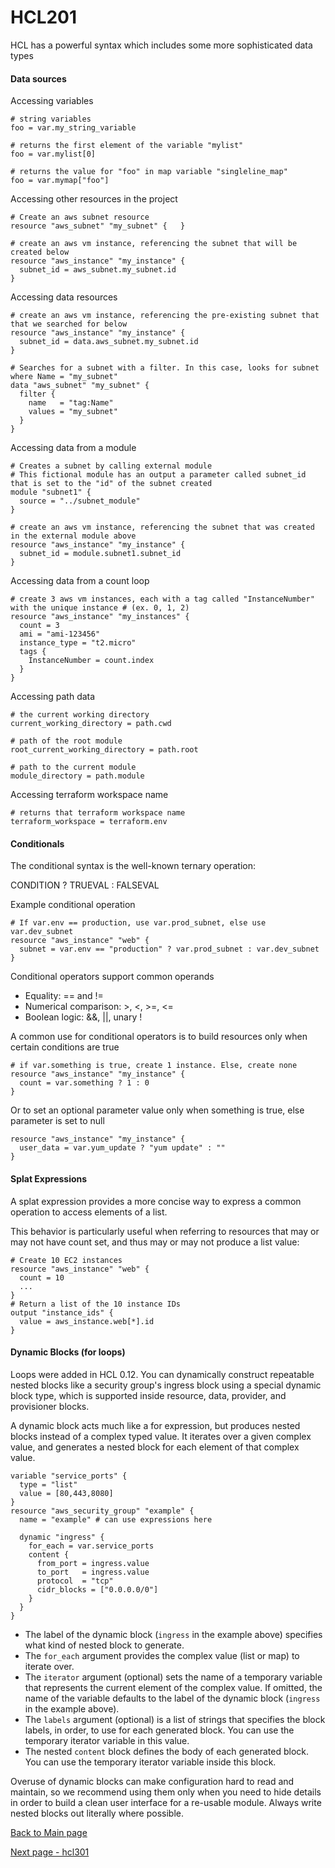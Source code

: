 # HCL201

HCL has a powerful syntax which includes some more sophisticated data types

#### Data sources

Accessing variables
```hcl-terraform
# string variables
foo = var.my_string_variable

# returns the first element of the variable "mylist"
foo = var.mylist[0]

# returns the value for "foo" in map variable "singleline_map"
foo = var.mymap["foo"]
```

Accessing other resources in the project
```hcl-terraform
# Create an aws subnet resource
resource "aws_subnet" "my_subnet" {   }

# create an aws vm instance, referencing the subnet that will be created below
resource "aws_instance" "my_instance" {
  subnet_id = aws_subnet.my_subnet.id
}
```

Accessing data resources
```hcl-terraform
# create an aws vm instance, referencing the pre-existing subnet that that we searched for below
resource "aws_instance" "my_instance" {
  subnet_id = data.aws_subnet.my_subnet.id
}

# Searches for a subnet with a filter. In this case, looks for subnet where Name = "my_subnet"
data "aws_subnet" "my_subnet" {
  filter {
    name   = "tag:Name"
    values = "my_subnet" 
  }
}
```

Accessing data from a module
```hcl-terraform
# Creates a subnet by calling external module
# This fictional module has an output a parameter called subnet_id that is set to the "id" of the subnet created
module "subnet1" {
  source = "../subnet_module"
}

# create an aws vm instance, referencing the subnet that was created in the external module above
resource "aws_instance" "my_instance" {
  subnet_id = module.subnet1.subnet_id
}
```

Accessing data from a count loop
```hcl-terraform
# create 3 aws vm instances, each with a tag called "InstanceNumber" with the unique instance # (ex. 0, 1, 2)
resource "aws_instance" "my_instances" {
  count = 3
  ami = "ami-123456"
  instance_type = "t2.micro"
  tags {
    InstanceNumber = count.index
  }
}
```

Accessing path data
```hcl-terraform
# the current working directory
current_working_directory = path.cwd

# path of the root module
root_current_working_directory = path.root

# path to the current module
module_directory = path.module
```

Accessing terraform workspace name
```hcl-terraform
# returns that terraform workspace name
terraform_workspace = terraform.env
```

#### Conditionals

The conditional syntax is the well-known ternary operation:

CONDITION ? TRUEVAL : FALSEVAL

Example conditional operation
```hcl-terraform
# If var.env == production, use var.prod_subnet, else use var.dev_subnet
resource "aws_instance" "web" {
  subnet = var.env == "production" ? var.prod_subnet : var.dev_subnet
}
```

Conditional operators support common operands
* Equality: == and !=
* Numerical comparison: >, <, >=, <=
* Boolean logic: &&, ||, unary !

A common use for conditional operators is to build resources only when certain conditions are true

```hcl-terraform
# if var.something is true, create 1 instance. Else, create none
resource "aws_instance" "my_instance" {
  count = var.something ? 1 : 0
}
```

Or to set an optional parameter value only when something is true, else parameter is set to null
```hcl-terraform
resource "aws_instance" "my_instance" {
  user_data = var.yum_update ? "yum update" : ""
}
```

#### Splat Expressions

A splat expression provides a more concise way to express a common operation to access elements of a list.

This behavior is particularly useful when referring to resources that may or may not have count set, and thus may or
may not produce a list value:
```hcl-terraform
# Create 10 EC2 instances
resource "aws_instance" "web" {
  count = 10
  ...
}
# Return a list of the 10 instance IDs
output "instance_ids" {
  value = aws_instance.web[*].id
}
```

#### Dynamic Blocks (for loops)

Loops were added in HCL 0.12. You can dynamically construct repeatable nested blocks like a security group's ingress
block using a special dynamic block type, which is supported inside resource, data, provider, and provisioner blocks.

A dynamic block acts much like a for expression, but produces nested blocks instead of a complex typed value.
It iterates over a given complex value, and generates a nested block for each element of that complex value.

```hcl-terraform
variable "service_ports" {
  type = "list"
  value = [80,443,8080]
}
resource "aws_security_group" "example" {
  name = "example" # can use expressions here

  dynamic "ingress" {
    for_each = var.service_ports
    content {
      from_port = ingress.value
      to_port   = ingress.value
      protocol  = "tcp"
      cidr_blocks = ["0.0.0.0/0"]
    }
  }
}
```

- The label of the dynamic block (`ingress` in the example above) specifies what kind of nested block to generate.
- The `for_each` argument provides the complex value (list or map) to iterate over.
- The `iterator` argument (optional) sets the name of a temporary variable that represents the current element of the
  complex value. If omitted, the name of the variable defaults to the label of the dynamic block (`ingress` in the
  example above).
- The `labels` argument (optional) is a list of strings that specifies the block labels, in order, to use for each
  generated block. You can use the temporary iterator variable in this value.
- The nested `content` block defines the body of each generated block. You can use the temporary iterator variable
  inside this block.
  
Overuse of dynamic blocks can make configuration hard to read and maintain, so we recommend using them only when you
need to hide details in order to build a clean user interface for a re-usable module. Always write nested blocks out
literally where possible.

[Back to Main page](../README.md)

[Next page - hcl301](hcl301.md)
